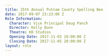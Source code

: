 ```yaml
---
title: 25th Annual Putnam County Spelling Bee
date: 2017-09-07 23:23:00 Z
Role Information:
  Character: Vice Principal Doug Panch
  Director: Kelly Dunn
  Theatre: KD Studios
  Opening Date: 2017-11-03 10:00:00 Z
  Closing Date: 2017-11-05 20:00:00 Z
layout: role
---
```


